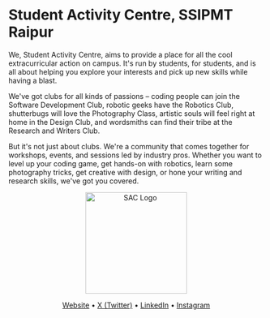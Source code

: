 # Student Activity Centre, SSIPMT Raipur
We, Student Activity Centre, aims to provide a place for all the cool extracurricular action on campus. It's run by students, for students, and is all about helping you explore your interests and pick up new skills while having a blast.

 

We've got clubs for all kinds of passions – coding people can join the Software Development Club, robotic geeks have the Robotics Club, shutterbugs will love the Photography Class, artistic souls will feel right at home in the Design Club, and wordsmiths can find their tribe at the Research and Writers Club.

 

But it's not just about clubs. We're a community that comes together for workshops, events, and sessions led by industry pros. Whether you want to level up your coding game, get hands-on with robotics, learn some photography tricks, get creative with design, or hone your writing and research skills, we've got you covered.

<p align="center">
  <img src="https://sac-ssipmt.vercel.app/assets/sac_logo.png" alt="SAC Logo" width="200">
</p>

<p align="center">
  <a href="https://sac-ssipmt.web.app/">Website</a> &#8226; 
  <a href="https://x.com/sac_ssipmt">X (Twitter)</a> &#8226; 
  <a href="https://www.linkedin.com/company/student-activity-centre">LinkedIn</a> &#8226; 
  <a href="https://instagram.com/sac.ssipmt.raipur">Instagram</a>
</p>
